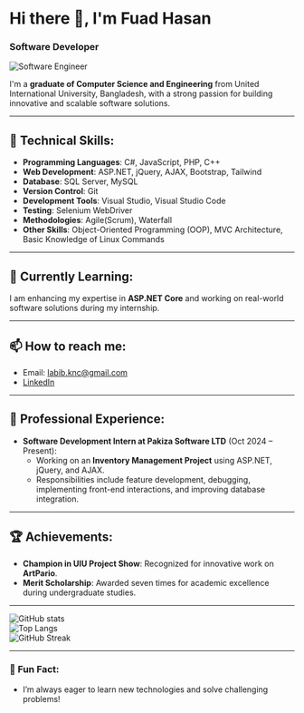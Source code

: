 # Hi there 👋, I'm Fuad Hasan  
### Software Developer  

![Software Engineer](https://miro.medium.com/max/1400/1*poVqhn3nbvTSeNlajRO8yw.jpeg)

I'm a **graduate of Computer Science and Engineering** from United International University, Bangladesh, with a strong passion for building innovative and scalable software solutions.

---

## 🔧 Technical Skills:
- **Programming Languages**: C#, JavaScript, PHP, C++
- **Web Development**: ASP.NET, jQuery, AJAX, Bootstrap, Tailwind
- **Database**: SQL Server, MySQL
- **Version Control**: Git
- **Development Tools**: Visual Studio, Visual Studio Code
- **Testing**: Selenium WebDriver
- **Methodologies**: Agile(Scrum), Waterfall
- **Other Skills**: Object-Oriented Programming (OOP), MVC Architecture, Basic Knowledge of Linux Commands

---

## 🌱 Currently Learning:
I am enhancing my expertise in **ASP.NET Core** and working on real-world software solutions during my internship.

---

## 📫 How to reach me:  
- Email: [labib.knc@gmail.com](mailto:labib.knc@gmail.com)  
- [LinkedIn](https://www.linkedin.com/in/fuadhasan01)  
---

## 💼 Professional Experience:
- **Software Development Intern at Pakiza Software LTD** (Oct 2024 – Present):  
  - Working on an **Inventory Management Project** using ASP.NET, jQuery, and AJAX.  
  - Responsibilities include feature development, debugging, implementing front-end interactions, and improving database integration.
---
## 🏆 Achievements:
- **Champion in UIU Project Show**: Recognized for innovative work on **ArtPario**.  
- **Merit Scholarship**: Awarded seven times for academic excellence during undergraduate studies.

---

![GitHub stats](https://github-readme-stats.vercel.app/api?username=fuadhasan01&show_icons=true)  
![Top Langs](https://github-readme-stats.vercel.app/api/top-langs/?username=fuadhasan01&layout=compact)  
![GitHub Streak](https://streak-stats.demolab.com/?user=fuadhasan01)

---

### 🎯 Fun Fact:
- I’m always eager to learn new technologies and solve challenging problems!

